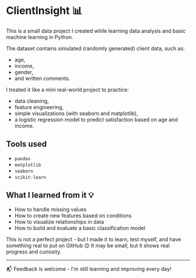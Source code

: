 # ClientInsight 📊

This is a small data project I created while learning data analysis and basic machine learning in Python.

The dataset contains simulated (randomly generated) client data, such as:
- age,
- income,
- gender,
- and written comments.

I treated it like a mini real-world project to practice:
- data cleaning,
- feature engineering,
- simple visualizations (with seaborn and matplotlib),
- a logistic regression model to predict satisfaction based on age and income.

## Tools used

- `pandas`
- `matplotlib`
- `seaborn`
- `scikit-learn`

## What I learned from it 💡

- How to handle missing values
- How to create new features based on conditions
- How to visualize relationships in data
- How to build and evaluate a basic classification model

This is not a perfect project - but I made it to learn, test myself, and have something real to put on GitHub 😊 It may be small, but it shows real progress and curiosity.

---

📬 Feedback is welcome - I'm still learning and improving every day!
